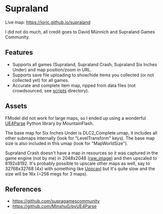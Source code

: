 # Supraland

Live map: https://joric.github.io/supraland

I did not do much, all credit goes to David Münnich and Supraland Games Community.

## Features

* Supports all games (Supraland, Supraland Crash, Supraland Six Inches Under) and map position/zoom in URL.
* Supports save file uploading to show/hide items you collected (or not collected yet) for all games.
* Accurate and complete item map, ripped from data files (not crowdsourced, see [scripts](https://github.com/joric/supraland/tree/main/scripts) directory).

## Assets

FModel did not work for large maps, so I ended up using a wonderful [UE4Parse](https://github.com/MinshuG/pyUE4Parse) Python library by MountainFlash.

The base map for Six Inches Under is DLC2_Complete.umap, it includes all other submaps internally (look for "LevelTransform" keys).
The base map size is also included in this umap (look for "MapWorldSize").

Supraland Crash doesn't have a map in resources so it was captured in the game engine (not by me) in 2048x2048
([raw_image](https://github.com/SupraGamesCommunity/map-slc/blob/11dc702ece83254fe1de1a567c3c3b890147f95d/img/map.jpg)) 
and then upscaled to 8192x8192. It's probably possible to upscale other maps as well, say to 32768x32768 (4x) with something
like [Upscayl](https://upscayl.github.io) but it's quite slow and the size will be 16x (~256 megs for 3 maps).

## References

* https://github.com/supragamescommunity
* https://github.com/MinshuG/pyUE4Parse
